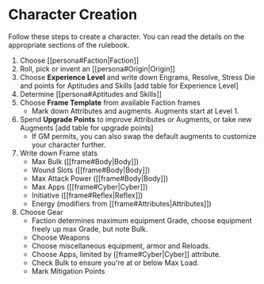# Character Creation
Follow these steps to create a character. You can read the details on the appropriate sections of the rulebook.

1. Choose [[persona#Faction|Faction]]
2. Roll, pick or invent an [[persona#Origin|Origin]]
3. Choose **Experience Level** and write down Engrams, Resolve, Stress Die and points for Aptitudes and Skills
	[add table for Experience Level]
4. Determine [[persona#Aptitudes and Skills]]
5. Choose **Frame Template** from available Faction frames
	- Mark down Attributes and augments. Augments start at Level 1.
6. Spend **Upgrade Points** to improve Attributes or Augments, or take new Augments
	[add table for upgrade points]
	- If GM permits, you can also swap the default augments to customize your character further.
7. Write down Frame stats
	- Max Bulk ([[frame#Body|Body]])
	- Wound Slots ([[frame#Body|Body]])
	- Max Attack Power ([[frame#Body|Body]])
	- Max Apps ([[frame#Cyber|Cyber]]) 
	- Initiative ([[frame#Reflex|Reflex]])
	- Energy (modifiers from [[frame#Attributes|Attributes]])
8. Choose Gear
	- Faction determines maximum equipment Grade, choose equipment freely up max Grade, but note Bulk.
	- Choose Weapons
	- Choose miscellaneous equipment, armor and Reloads.
	- Choose Apps, limited by [[frame#Cyber|Cyber]] attribute.
	- Check Bulk to ensure you're at or below Max Load.
	- Mark Mitigation Points
